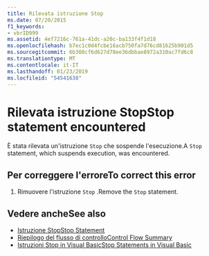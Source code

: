 ```yaml
---
title: Rilevata istruzione Stop
ms.date: 07/20/2015
f1_keywords:
- vbrID999
ms.assetid: 4ef7216c-761a-41dc-a20c-ba133f4f1d18
ms.openlocfilehash: b7ec1c0d4fcbe16acb750fa7d76cd81625b901d5
ms.sourcegitcommit: 6b308cf6d627d78ee36dbbae8972a310ac7fd6c8
ms.translationtype: MT
ms.contentlocale: it-IT
ms.lasthandoff: 01/23/2019
ms.locfileid: "54541638"
---
```

# <a name="stop-statement-encountered"></a><span data-ttu-id="0c854-102">Rilevata istruzione Stop</span><span class="sxs-lookup"><span data-stu-id="0c854-102">Stop statement encountered</span></span>
<span data-ttu-id="0c854-103">È stata rilevata un'istruzione `Stop` che sospende l'esecuzione.</span><span class="sxs-lookup"><span data-stu-id="0c854-103">A `Stop` statement, which suspends execution, was encountered.</span></span>  
  
## <a name="to-correct-this-error"></a><span data-ttu-id="0c854-104">Per correggere l'errore</span><span class="sxs-lookup"><span data-stu-id="0c854-104">To correct this error</span></span>  
  
1.  <span data-ttu-id="0c854-105">Rimuovere l'istruzione `Stop` .</span><span class="sxs-lookup"><span data-stu-id="0c854-105">Remove the `Stop` statement.</span></span>  
  
## <a name="see-also"></a><span data-ttu-id="0c854-106">Vedere anche</span><span class="sxs-lookup"><span data-stu-id="0c854-106">See also</span></span>
- [<span data-ttu-id="0c854-107">Istruzione Stop</span><span class="sxs-lookup"><span data-stu-id="0c854-107">Stop Statement</span></span>](../../visual-basic/language-reference/statements/stop-statement.md)
- [<span data-ttu-id="0c854-108">Riepilogo del flusso di controllo</span><span class="sxs-lookup"><span data-stu-id="0c854-108">Control Flow Summary</span></span>](../../visual-basic/language-reference/keywords/control-flow-summary.md)
- [<span data-ttu-id="0c854-109">Istruzioni Stop in Visual Basic</span><span class="sxs-lookup"><span data-stu-id="0c854-109">Stop Statements in Visual Basic</span></span>](/visualstudio/debugger/stop-statements-in-visual-basic)
